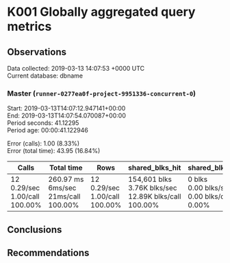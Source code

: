 # K001 Globally aggregated query metrics

## Observations ##
Data collected: 2019-03-13 14:07:53 +0000 UTC  
Current database: dbname  



### Master (`runner-0277ea0f-project-9951336-concurrent-0`) ###
Start: 2019-03-13T14:07:12.947141+00:00  
End: 2019-03-13T14:07:54.070087+00:00  
Period seconds: 41.12295  
Period age: 00:00:41.122946  

Error (calls): 1.00 (8.33%)  
Error (total time): 43.95 (16.84%)

Calls | Total&nbsp;time | Rows | shared_blks_hit | shared_blks_read | shared_blks_dirtied | shared_blks_written | blk_read_time | blk_write_time | kcache_reads | kcache_writes | kcache_user_time_ms | kcache_system_time 
-------|------------|------|-----------------|------------------|---------------------|---------------------|---------------|----------------|--------------|---------------|---------------------|--------------------
12<br/>0.29/sec<br/>1.00/call<br/>100.00% |260.97&nbsp;ms<br/>6ms/sec<br/>21ms/call<br/>100.00% |12<br/>0.29/sec<br/>1.00/call<br/>100.00% |154,601&nbsp;blks<br/>3.76K&nbsp;blks/sec<br/>12.89K&nbsp;blks/call<br/>100.00% |0&nbsp;blks<br/>0.00&nbsp;blks/sec<br/>0.00&nbsp;blks/call<br/>0.00% |0&nbsp;blks<br/>0.00&nbsp;blks/sec<br/>0.00&nbsp;blks/call<br/>0.00% |0&nbsp;blks<br/>0.00&nbsp;blks/sec<br/>0.00&nbsp;blks/call<br/>0.00% |0.00&nbsp;ms<br/>0s/sec<br/>0s/call<br/>0.00% |0.00&nbsp;ms<br/>0s/sec<br/>0s/call<br/>0.00% |0.00&nbsp;bytes<br/>0.00&nbsp;bytes/sec<br/>0.00&nbsp;bytes/call<br/>0.00% |0.00&nbsp;bytes<br/>0.00&nbsp;bytes/sec<br/>0.00&nbsp;bytes/call<br/>0.00% |0.00&nbsp;ms<br/>0s/sec<br/>0s/call<br/>0.00% |0.00&nbsp;ms<br/>0s/sec<br/>0s/call<br/>0.00%





## Conclusions ##


## Recommendations ##

